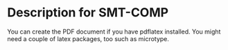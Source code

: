 Description for SMT-COMP
====

You can create the PDF document if you have pdflatex installed. You might need a couple of latex packages, too such as microtype.
